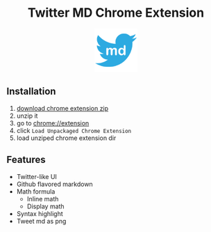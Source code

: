 <h1 align="center">Twitter MD Chrome Extension</h1>
<p align="center">
  <img src="/images/icon128.png" width="auto" height="100"/>
</p>

## Installation

1. [download chrome extension zip](https://github.com/RyosukeCla/twitter-md-chrome/archive/1.0.zip)
2. unzip it
3. go to [chrome://extension](chrome://extension)
4. click `Load Unpackaged Chrome Extension`
5. load unziped chrome extension dir

## Features

- Twitter-like UI
- Github flavored markdown
- Math formula
  - Inline math
  - Display math
- Syntax highlight
- Tweet md as png
